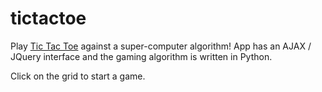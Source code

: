 tictactoe
=========

Play [Tic Tac Toe](http://playtictac.herokuapp.com) against a super-computer algorithm! App has an AJAX / JQuery interface and the gaming algorithm is written in Python.

Click on the grid to start a game.
